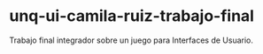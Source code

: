# unq-ui-camila-ruiz-trabajo-final
Trabajo final integrador sobre un juego para Interfaces de Usuario.
